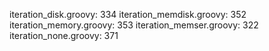 iteration_disk.groovy: 334
iteration_memdisk.groovy: 352
iteration_memory.groovy: 353
iteration_memser.groovy: 322
iteration_none.groovy: 371
